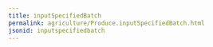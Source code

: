 ```yaml
---
title: inputSpecifiedBatch
permalink: agriculture/Produce.inputSpecifiedBatch.html
jsonid: inputspecifiedbatch
---
```

